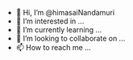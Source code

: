 - 👋 Hi, I’m @himasaiNandamuri
- 👀 I’m interested in ...
- 🌱 I’m currently learning ...
- 💞️ I’m looking to collaborate on ...
- 📫 How to reach me ...

<!---
himasaiNandamuri/himasaiNandamuri is a ✨ special ✨ repository because its `README.md` (this file) appears on your GitHub profile.
You can click the Preview link to take a look at your changes.
--->
